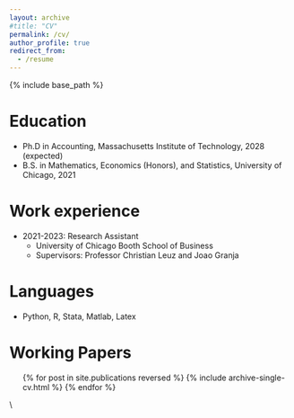 ```yaml
---
layout: archive
#title: "CV"
permalink: /cv/
author_profile: true
redirect_from:
  - /resume
---
```


{% include base_path %}

Education
======
* Ph.D in Accounting, Massachusetts Institute of Technology, 2028 (expected)
* B.S. in Mathematics, Economics (Honors), and Statistics, University of Chicago, 2021

Work experience
======
* 2021-2023: Research Assistant
  * University of Chicago Booth School of Business
  * Supervisors: Professor Christian Leuz and Joao Granja
  
Languages
======
* Python, R, Stata, Matlab, Latex

Working Papers
======
  <ul>{% for post in site.publications reversed %}
    {% include archive-single-cv.html %}
  {% endfor %}</ul>
 \